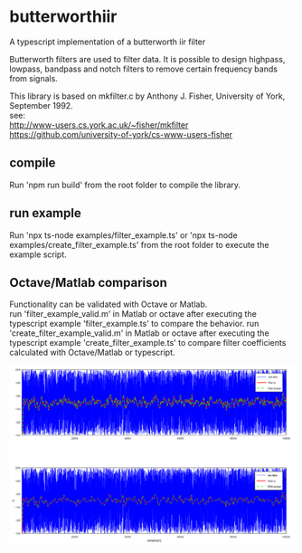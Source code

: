 # butterworthiir
A typescript implementation of a butterworth iir filter<br />

Butterworth filters are used to filter data. It is possible to design highpass, lowpass, bandpass and notch filters to remove certain frequency bands from signals.

This library is based on mkfilter.c by Anthony J. Fisher, University of York, September 1992.<br />
see:<br />
http://www-users.cs.york.ac.uk/~fisher/mkfilter<br />
https://github.com/university-of-york/cs-www-users-fisher<br />

## compile
Run 'npm run build' from the root folder to compile the library.

## run example
Run 'npx ts-node examples/filter_example.ts' or 'npx ts-node examples/create_filter_example.ts' from the root folder to execute the example script.<br />

## Octave/Matlab comparison
Functionality can be validated with Octave or Matlab.<br />
run 'filter_example_valid.m' in Matlab or octave after executing the typescript example 'filter_example.ts' to compare the behavior.
run 'create_filter_example_valid.m' in Matlab or octave after executing the typescript example 'create_filter_example.ts' to compare filter coefficients calculated with Octave/Matlab or typescript.

![image](https://raw.githubusercontent.com/MartinWalchshofer/butterworthiir/main/butterworth.png)